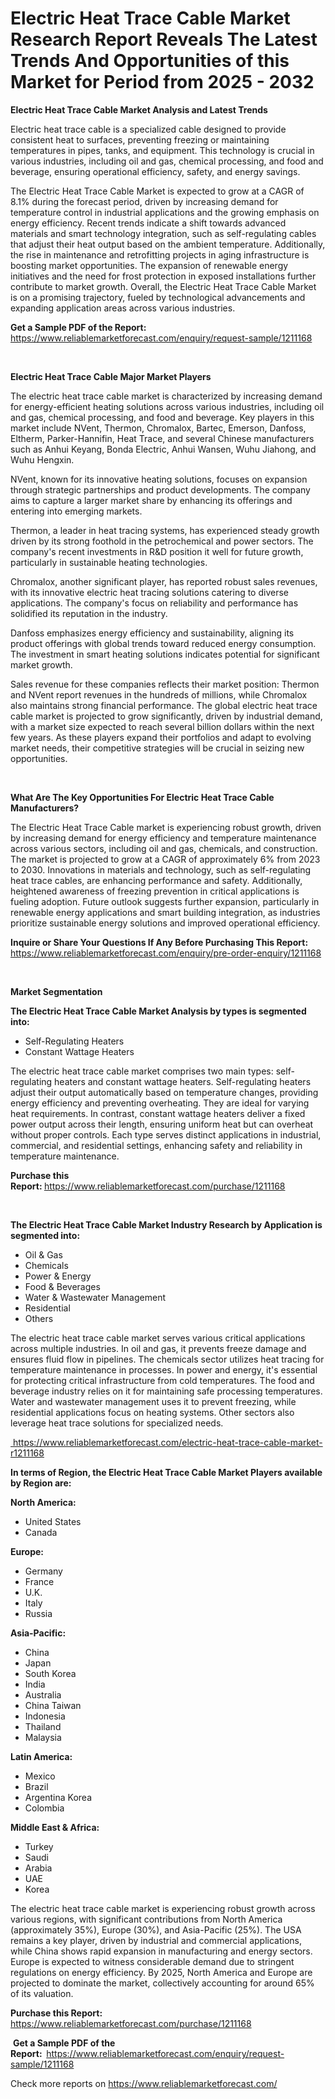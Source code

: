 <p><h1>Electric Heat Trace Cable Market Research Report Reveals The Latest Trends And Opportunities of this Market for Period from 2025 - 2032</h1></p><p><strong>Electric Heat Trace Cable Market Analysis and Latest Trends</strong></p>
<p><p>Electric heat trace cable is a specialized cable designed to provide consistent heat to surfaces, preventing freezing or maintaining temperatures in pipes, tanks, and equipment. This technology is crucial in various industries, including oil and gas, chemical processing, and food and beverage, ensuring operational efficiency, safety, and energy savings.</p><p>The Electric Heat Trace Cable Market is expected to grow at a CAGR of 8.1% during the forecast period, driven by increasing demand for temperature control in industrial applications and the growing emphasis on energy efficiency. Recent trends indicate a shift towards advanced materials and smart technology integration, such as self-regulating cables that adjust their heat output based on the ambient temperature. Additionally, the rise in maintenance and retrofitting projects in aging infrastructure is boosting market opportunities. The expansion of renewable energy initiatives and the need for frost protection in exposed installations further contribute to market growth. Overall, the Electric Heat Trace Cable Market is on a promising trajectory, fueled by technological advancements and expanding application areas across various industries.</p></p>
<p><strong>Get a Sample PDF of the Report:&nbsp;</strong> <a href="https://www.reliablemarketforecast.com/enquiry/request-sample/1211168?utm_campaign=1097&utm_medium=2&utm_source=Github&utm_content=ia&utm_term=24032025&utm_id=electric-heat-trace-cable">https://www.reliablemarketforecast.com/enquiry/request-sample/1211168</a></p>
<p>&nbsp;</p>
<p><strong>Electric Heat Trace Cable Major Market Players</strong></p>
<p><p>The electric heat trace cable market is characterized by increasing demand for energy-efficient heating solutions across various industries, including oil and gas, chemical processing, and food and beverage. Key players in this market include NVent, Thermon, Chromalox, Bartec, Emerson, Danfoss, Eltherm, Parker-Hannifin, Heat Trace, and several Chinese manufacturers such as Anhui Keyang, Bonda Electric, Anhui Wansen, Wuhu Jiahong, and Wuhu Hengxin.</p><p>NVent, known for its innovative heating solutions, focuses on expansion through strategic partnerships and product developments. The company aims to capture a larger market share by enhancing its offerings and entering into emerging markets.</p><p>Thermon, a leader in heat tracing systems, has experienced steady growth driven by its strong foothold in the petrochemical and power sectors. The company's recent investments in R&D position it well for future growth, particularly in sustainable heating technologies.</p><p>Chromalox, another significant player, has reported robust sales revenues, with its innovative electric heat tracing solutions catering to diverse applications. The company's focus on reliability and performance has solidified its reputation in the industry.</p><p>Danfoss emphasizes energy efficiency and sustainability, aligning its product offerings with global trends toward reduced energy consumption. The investment in smart heating solutions indicates potential for significant market growth. </p><p>Sales revenue for these companies reflects their market position: Thermon and NVent report revenues in the hundreds of millions, while Chromalox also maintains strong financial performance. The global electric heat trace cable market is projected to grow significantly, driven by industrial demand, with a market size expected to reach several billion dollars within the next few years. As these players expand their portfolios and adapt to evolving market needs, their competitive strategies will be crucial in seizing new opportunities.</p></p>
<p>&nbsp;</p>
<p><strong>What Are The Key Opportunities For Electric Heat Trace Cable Manufacturers?</strong></p>
<p><p>The Electric Heat Trace Cable market is experiencing robust growth, driven by increasing demand for energy efficiency and temperature maintenance across various sectors, including oil and gas, chemicals, and construction. The market is projected to grow at a CAGR of approximately 6% from 2023 to 2030. Innovations in materials and technology, such as self-regulating heat trace cables, are enhancing performance and safety. Additionally, heightened awareness of freezing prevention in critical applications is fueling adoption. Future outlook suggests further expansion, particularly in renewable energy applications and smart building integration, as industries prioritize sustainable energy solutions and improved operational efficiency.</p></p>
<p><strong>Inquire or Share Your Questions If Any Before Purchasing This Report:</strong> <a href="https://www.reliablemarketforecast.com/enquiry/pre-order-enquiry/1211168?utm_campaign=1097&utm_medium=2&utm_source=Github&utm_content=ia&utm_term=24032025&utm_id=electric-heat-trace-cable">https://www.reliablemarketforecast.com/enquiry/pre-order-enquiry/1211168</a></p>
<p>&nbsp;</p>
<p><strong>Market Segmentation</strong></p>
<p><strong>The Electric Heat Trace Cable Market Analysis by types is segmented into:</strong></p>
<p><ul><li>Self-Regulating Heaters</li><li>Constant Wattage Heaters</li></ul></p>
<p><p>The electric heat trace cable market comprises two main types: self-regulating heaters and constant wattage heaters. Self-regulating heaters adjust their output automatically based on temperature changes, providing energy efficiency and preventing overheating. They are ideal for varying heat requirements. In contrast, constant wattage heaters deliver a fixed power output across their length, ensuring uniform heat but can overheat without proper controls. Each type serves distinct applications in industrial, commercial, and residential settings, enhancing safety and reliability in temperature maintenance.</p></p>
<p><strong>Purchase this Report:&nbsp;</strong><a href="https://www.reliablemarketforecast.com/purchase/1211168?utm_campaign=1097&utm_medium=2&utm_source=Github&utm_content=ia&utm_term=24032025&utm_id=electric-heat-trace-cable">https://www.reliablemarketforecast.com/purchase/1211168</a></p>
<p>&nbsp;</p>
<p><strong>The Electric Heat Trace Cable Market Industry Research by Application is segmented into:</strong></p>
<p><ul><li>Oil & Gas</li><li>Chemicals</li><li>Power & Energy</li><li>Food & Beverages</li><li>Water & Wastewater Management</li><li>Residential</li><li>Others</li></ul></p>
<p><p>The electric heat trace cable market serves various critical applications across multiple industries. In oil and gas, it prevents freeze damage and ensures fluid flow in pipelines. The chemicals sector utilizes heat tracing for temperature maintenance in processes. In power and energy, it's essential for protecting critical infrastructure from cold temperatures. The food and beverage industry relies on it for maintaining safe processing temperatures. Water and wastewater management uses it to prevent freezing, while residential applications focus on heating systems. Other sectors also leverage heat trace solutions for specialized needs.</p></p>
<p><a href="https://www.reliablemarketforecast.com/electric-heat-trace-cable-market-r1211168?utm_campaign=1097&utm_medium=2&utm_source=Github&utm_content=ia&utm_term=24032025&utm_id=electric-heat-trace-cable">&nbsp;https://www.reliablemarketforecast.com/electric-heat-trace-cable-market-r1211168</a></p>
<p><strong>In terms of Region, the Electric Heat Trace Cable Market Players available by Region are:</strong></p>
<p>
    <p> <strong> North America: </strong>
        <ul>
            <li>United States</li>
            <li>Canada</li>
        </ul>
        </p> 
    <p> <strong> Europe: </strong>
        <ul>
            <li>Germany</li>
            <li>France</li>
            <li>U.K.</li>
            <li>Italy</li>
            <li>Russia</li>
        </ul>
        </p> 
    <p> <strong> Asia-Pacific: </strong>
        <ul>
            <li>China</li>
            <li>Japan</li>
            <li>South Korea</li>
            <li>India</li>
            <li>Australia</li>
            <li>China Taiwan</li>
            <li>Indonesia</li>
            <li>Thailand</li>
            <li>Malaysia</li>
        </ul>
        </p> 
    <p> <strong> Latin America: </strong>
        <ul>
            <li>Mexico</li>
            <li>Brazil</li>
            <li>Argentina Korea</li>
            <li>Colombia</li>
        </ul>
        </p> 
    <p> <strong> Middle East & Africa: </strong>
        <ul>
            <li>Turkey</li>
            <li>Saudi</li>
            <li>Arabia</li>
            <li>UAE</li>
            <li>Korea</li>
        </ul>
    </p>
    </p>
<p><p>The electric heat trace cable market is experiencing robust growth across various regions, with significant contributions from North America (approximately 35%), Europe (30%), and Asia-Pacific (25%). The USA remains a key player, driven by industrial and commercial applications, while China shows rapid expansion in manufacturing and energy sectors. Europe is expected to witness considerable demand due to stringent regulations on energy efficiency. By 2025, North America and Europe are projected to dominate the market, collectively accounting for around 65% of its valuation.</p></p>
<p><strong>Purchase this Report: </strong><a href="https://www.reliablemarketforecast.com/purchase/1211168?utm_campaign=1097&utm_medium=2&utm_source=Github&utm_content=ia&utm_term=24032025&utm_id=electric-heat-trace-cable">https://www.reliablemarketforecast.com/purchase/1211168</a></p>
<p>&nbsp;<strong>Get a Sample PDF of the Report:&nbsp;&nbsp;</strong><a href="https://www.reliablemarketforecast.com/enquiry/request-sample/1211168?utm_campaign=1097&utm_medium=2&utm_source=Github&utm_content=ia&utm_term=24032025&utm_id=electric-heat-trace-cable">https://www.reliablemarketforecast.com/enquiry/request-sample/1211168</a></p>
<p><strong></strong></p>
<p>Check more reports on <a href="https://www.reliablemarketforecast.com/?utm_campaign=1097&utm_medium=2&utm_source=Github&utm_content=ia&utm_term=24032025&utm_id=electric-heat-trace-cable">https://www.reliablemarketforecast.com/</a></p>